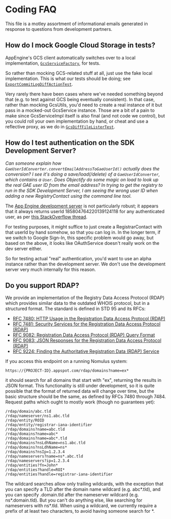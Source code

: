 # Coding FAQ

This file is a motley assortment of informational emails generated in response
to questions from development partners.

## How do I mock Google Cloud Storage in tests?

AppEngine's GCS client automatically switches over to a local implementation,
[`GcsServiceFactory`](https://github.com/GoogleCloudPlatform/appengine-gcs-client/blob/master/java/src/main/java/com/google/appengine/tools/cloudstorage/GcsServiceFactory.java#L61),
for tests.

So rather than mocking GCS-related stuff at all, just use the fake local
implementation. This is what our tests should be doing; see
[`ExportCommitLogDiffActionTest`](https://github.com/google/nomulus/blob/master/javatests/google/registry/backup/ExportCommitLogDiffActionTest.java#L70).

Very rarely there have been cases where we've needed something beyond that (e.g.
to test against GCS being eventually consistent). In that case, rather than
mocking GcsUtils, you'd need to create a real instance of it but pass in a
mocked-out GcsService instance. Those are a bit of a pain to make since
GcsServiceImpl itself is also final (and not code we control), but you could
roll your own implementation by hand, or cheat and use a reflective proxy, as we
do in
[`GcsDiffFileListerTest`](https://github.com/google/domain-registry/blob/master/javatests/google/registry/backup/GcsDiffFileListerTest.java#L112).

## How do I test authentication on the SDK Development Server?

*Can someone explain how `GaeUserIdConverter.convertEmailAddressToGaeUserId()`
actually does the conversion? I see it's doing a save/load(/delete) of a
`GaeUserIdConverter`, which contains a `User`. Does Objectify do some magic on
load to look up the real GAE user ID from the email address? In trying to get
the registry to run in the SDK Development Server, I am seeing the wrong user ID
when adding a new RegistryContact using the command line tool.*

The [App Engine development
server](https://cloud.google.com/appengine/docs/python/tools/using-local-server)
is not particularly robust; it appears that it always returns userId
185804764220139124118 for any authenticated user, as per [this StackOverflow
thread](http://stackoverflow.com/questions/30524328/what-user-is-provided-by-app-engine-devserver).

For testing purposes, it might suffice to just create a RegistrarContact with
that userId by hand somehow, so that you can log in. In the longer term, if we
switch to Google Sign-In, this specific problem would go away, but based on the
above, it looks like OAuthService doesn't really work on the dev server either.

So for testing actual "real" authentication, you'd want to use an alpha instance
rather than the development server. We don't use the development server very
much internally for this reason.

## Do you support RDAP?

We provide an implementation of the Registry Data Access Protocol (RDAP)  which provides 
similar data to the outdated WHOIS protocol, but in a structured format. The 
standard is defined in STD 95 and its RFCs:

*   [RFC 7480: HTTP Usage in the Registration Data Access Protocol
    (RDAP)](https://tools.ietf.org/html/rfc7480)
*   [RFC 7481: Security Services for the Registration Data Access Protocol
    (RDAP)](https://tools.ietf.org/html/rfc7481)
*   [RFC 9082: Registration Data Access Protocol (RDAP) Query
    Format](https://tools.ietf.org/html/rfc9082)
*   [RFC 9083: JSON Responses for the Registration Data Access Protocol
    (RDAP)](https://tools.ietf.org/html/rfc9083)
*   [RFC 9224: Finding the Authoritative Registration Data (RDAP)
    Service](https://tools.ietf.org/html/rfc9224)

If you access this endpoint on a running Nomulus system:

`https://{PROJECT-ID}.appspot.com/rdap/domains?name=ex*`

it should search for all domains that start with "ex", returning the results in
JSON format. This functionality is still under development, so it is quite
possible that the format of returned data will change over time, but the basic
structure should be the same, as defined by RFCs 7480 through 7484. Request
paths which ought to mostly work (though no guarantees yet):

```
/rdap/domain/abc.tld
/rdap/nameserver/ns1.abc.tld
/rdap/entity/ROID
/rdap/entity/registrar-iana-identifier
/rdap/domains?name=abc.tld
/rdap/domains?name=abc*
/rdap/domains?name=abc*.tld
/rdap/domains?nsLdhName=ns1.abc.tld
/rdap/domains?nsLdhName=ns*
/rdap/domains?nsIp=1.2.3.4
/rdap/nameservers?name=ns*.abc.tld
/rdap/nameservers?ip=1.2.3.4
/rdap/entities?fn=John*
/rdap/entities?handle=ROI*
/rdap/entities?handle=registrar-iana-identifier
```

The wildcard searches allow only trailing wildcards, with the exception that you
can specify a TLD after the domain name wildcard (e.g. abc*.tld), and you can
specify .domain.tld after the nameserver wildcard (e.g. ns*.domain.tld). But you
can't do anything else, like searching for nameservers with ns*.tld. When using
a wildcard, we currently require a prefix of at least two characters, to avoid
having someone search for *.
